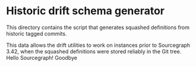 # Historic drift schema generator

This directory contains the script that generates squashed definitions from historic tagged commits.

This data allows the drift utilities to work on instances prior to Sourcegraph 3.42, when the squashed definitions were stored reliably in the Git tree.
Hello Sourcegraph!
Goodbye
